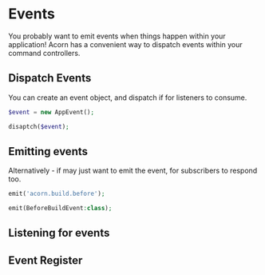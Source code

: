 # Events

You probably want to emit events when things happen within your application!
Acorn has a convenient way to dispatch events within your command controllers.


## Dispatch Events

You can create an event object, and dispatch if for listeners to consume.

```php
$event = new AppEvent();

disaptch($event);
```

## Emitting events

Alternatively - if may just want to emit the event, for subscribers to respond too.

```php
emit('acorn.build.before');

emit(BeforeBuildEvent:class);
```

## Listening for events

## Event Register
